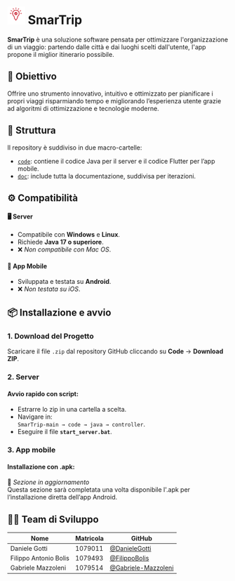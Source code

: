<h1 align="left">
  <img src="code/flutter/smart_trip_app/assets/appLogo_red_white.png" alt="SmarTrip Logo" width="40"/>
  SmarTrip
</h1>

**SmarTrip** è una soluzione software pensata per ottimizzare l'organizzazione di un viaggio: partendo dalle città e dai luoghi scelti dall'utente, l'app propone il miglior itinerario possibile.

## 🎯 Obiettivo 
Offrire uno strumento innovativo, intuitivo e ottimizzato per pianificare i propri viaggi risparmiando tempo e migliorando l’esperienza utente grazie ad algoritmi di ottimizzazione e tecnologie moderne.

## 📁 Struttura 

Il repository è suddiviso in due macro-cartelle:

- [`code`](code): contiene il codice Java per il server e il codice Flutter per l’app mobile.
- [`doc`](doc): include tutta la documentazione, suddivisa per iterazioni.

## ⚙️ Compatibilità

#### 🖥️ Server
- Compatibile con **Windows** e **Linux**.
- Richiede **Java 17 o superiore**.
- ❌ *Non compatibile con Mac OS*.

#### 📱 App Mobile
- Sviluppata e testata su **Android**.
- ❌ *Non testata su iOS*.

## 📦 Installazione e avvio

### 1. Download del Progetto
Scaricare il file `.zip` dal repository GitHub cliccando su **Code** → **Download ZIP**.

### 2. Server
#### Avvio rapido con script:
- Estrarre lo zip in una cartella a scelta.
- Navigare in:  
  `SmarTrip-main → code → java → controller`.
- Eseguire il file **`start_server.bat`**.

### 3. App mobile
#### Installazione con .apk:
🚧 *Sezione in aggiornamento*  
Questa sezione sarà completata una volta disponibile l'.apk per l’installazione diretta dell’app Android.

## 👨‍💻 Team di Sviluppo

| Nome | Matricola | GitHub |
|------|-----------|--------|
| Daniele Gotti | 1079011 | [@DanieleGotti](https://github.com/DanieleGotti) |
| Filippo Antonio Bolis | 1079493 | [@FilippoBolis](https://github.com/FilippoBolis) |
| Gabriele Mazzoleni | 1079514 | [@Gabriele-Mazzoleni](https://github.com/Gabriele-Mazzoleni) |
